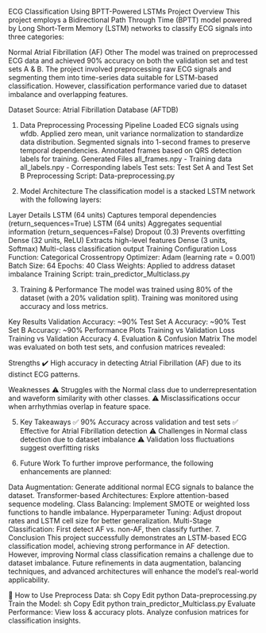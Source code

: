 ECG Classification Using BPTT-Powered LSTMs
Project Overview
This project employs a Bidirectional Path Through Time (BPTT) model powered by Long Short-Term Memory (LSTM) networks to classify ECG signals into three categories:

Normal
Atrial Fibrillation (AF)
Other
The model was trained on preprocessed ECG data and achieved 90% accuracy on both the validation set and test sets A & B. The project involved preprocessing raw ECG signals and segmenting them into time-series data suitable for LSTM-based classification. However, classification performance varied due to dataset imbalance and overlapping features.

Dataset Source: Atrial Fibrillation Database (AFTDB)

1. Data Preprocessing
Processing Pipeline
Loaded ECG signals using wfdb.
Applied zero mean, unit variance normalization to standardize data distribution.
Segmented signals into 1-second frames to preserve temporal dependencies.
Annotated frames based on QRS detection labels for training.
Generated Files
all_frames.npy - Training data
all_labels.npy - Corresponding labels
Test sets: Test Set A and Test Set B
Preprocessing Script: Data-preprocessing.py

2. Model Architecture
The classification model is a stacked LSTM network with the following layers:

Layer	Details
LSTM (64 units)	Captures temporal dependencies (return_sequences=True)
LSTM (64 units)	Aggregates sequential information (return_sequences=False)
Dropout (0.3)	Prevents overfitting
Dense (32 units, ReLU)	Extracts high-level features
Dense (3 units, Softmax)	Multi-class classification output
Training Configuration
Loss Function: Categorical Crossentropy
Optimizer: Adam (learning rate = 0.001)
Batch Size: 64
Epochs: 40
Class Weights: Applied to address dataset imbalance
Training Script: train_predictor_Multiclass.py

3. Training & Performance
The model was trained using 80% of the dataset (with a 20% validation split). Training was monitored using accuracy and loss metrics.

Key Results
Validation Accuracy: ~90%
Test Set A Accuracy: ~90%
Test Set B Accuracy: ~90%
Performance Plots
Training vs Validation Loss
Training vs Validation Accuracy
4. Evaluation & Confusion Matrix
The model was evaluated on both test sets, and confusion matrices revealed:

Strengths
✔️ High accuracy in detecting Atrial Fibrillation (AF) due to its distinct ECG patterns.

Weaknesses
⚠️ Struggles with the Normal class due to underrepresentation and waveform similarity with other classes.
⚠️ Misclassifications occur when arrhythmias overlap in feature space.

5. Key Takeaways
✅ 90% Accuracy across validation and test sets
✅ Effective for Atrial Fibrillation detection
⚠️ Challenges in Normal class detection due to dataset imbalance
⚠️ Validation loss fluctuations suggest overfitting risks

6. Future Work
To further improve performance, the following enhancements are planned:

Data Augmentation: Generate additional normal ECG signals to balance the dataset.
Transformer-based Architectures: Explore attention-based sequence modeling.
Class Balancing: Implement SMOTE or weighted loss functions to handle imbalance.
Hyperparameter Tuning: Adjust dropout rates and LSTM cell size for better generalization.
Multi-Stage Classification: First detect AF vs. non-AF, then classify further.
7. Conclusion
This project successfully demonstrates an LSTM-based ECG classification model, achieving strong performance in AF detection. However, improving Normal class classification remains a challenge due to dataset imbalance. Future refinements in data augmentation, balancing techniques, and advanced architectures will enhance the model’s real-world applicability.

🚀 How to Use
Preprocess Data:
sh
Copy
Edit
python Data-preprocessing.py
Train the Model:
sh
Copy
Edit
python train_predictor_Multiclass.py
Evaluate Performance:
View loss & accuracy plots.
Analyze confusion matrices for classification insights.
